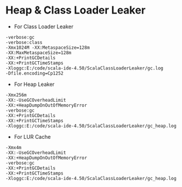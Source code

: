 # Heap & Class Loader Leaker

* For Class Loader Leaker
```
-verbose:gc
-verbose:class
-Xmx1024M -XX:MetaspaceSize=128m
-XX:MaxMetaspaceSize=128m
-XX:+PrintGCDetails
-XX:+PrintGCTimeStamps
-Xloggc:E:/code/scala-ide-4.50/ScalaClassLoaderLeaker/gc.log
-Dfile.encoding=Cp1252
```

* For Heap Leaker
```
-Xmx256m
-XX:-UseGCOverheadLimit
-XX:+HeapDumpOnOutOfMemoryError
-verbose:gc
-XX:+PrintGCDetails
-XX:+PrintGCTimeStamps
-Xloggc:E:/code/scala-ide-4.50/ScalaClassLoaderLeaker/gc_heap.log
```

* For LUR Cache
```
-Xmx4m
-XX:-UseGCOverheadLimit
-XX:+HeapDumpOnOutOfMemoryError
-verbose:gc
-XX:+PrintGCDetails
-XX:+PrintGCTimeStamps
-Xloggc:E:/code/scala-ide-4.50/ScalaClassLoaderLeaker/gc_heap.log
```